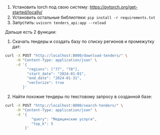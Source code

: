 1. Установить torch под свою систему: https://pytorch.org/get-started/locally/
2. Установить остальные библиотеки: `pip install -r requirements.txt`
3. Запустить: `uvicorn tenders_api:app --reload`

Дальше есть 2 функции:

1. Скачать тендеры и создать базу по списку регионов и промежутку дат:
```bash
curl -X POST "http://localhost:8000/download-tenders/" \
     -H "Content-Type: application/json" \
     -d '{
          "regions": ["77", "78"], 
          "start_date": "2024-01-01", 
          "end_date": "2024-01-31", 
          "vectorize": true
        }'
```

2. Найти похожие тендеры по текстовому запросу в созданной базе:
```bash
curl -X POST "http://localhost:8000/search-tenders/" \
     -H "Content-Type: application/json" \
     -d '{
            "query": "Медицинские услуги", 
            "top_k": 5
         }'
```



